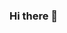 ### Hi there 👋

<!--
**conorloy/conorloy** is a ✨ _special_ ✨ repository because its `README.md` (this file) appears on your GitHub profile.

Here are some ideas to get you started:

- 🔭 I’m currently working on exploring the use of circulating nucleic acids as diagnostic tools
- 🌱 I’m currently learning how to analyze single cell data
- 📫 How to reach me: cjl332@cornell.edu
- 😄 Pronouns: he/his

-->
